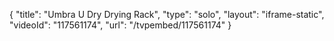 {
    "title": "Umbra U Dry Drying Rack",
    "type": "solo",
    "layout": "iframe-static",
    "videoId": "117561174",
    "url": "\/tvpembed\/117561174"
}